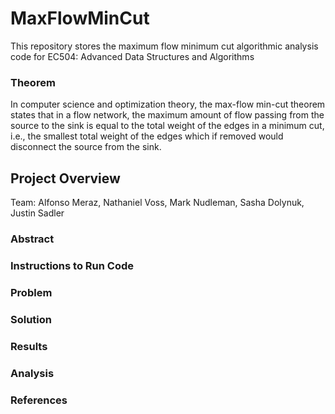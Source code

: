 # MaxFlowMinCut
This repository stores the maximum flow minimum cut algorithmic analysis code for EC504: Advanced Data Structures and Algorithms


### Theorem
In computer science and optimization theory, the max-flow min-cut theorem states that in a flow network, the maximum amount of flow passing from the source to the sink is equal to the total weight of the edges in a minimum cut, i.e., the smallest total weight of the edges which if removed would disconnect the source from the sink.


## Project Overview
Team: Alfonso Meraz, Nathaniel Voss, Mark Nudleman, Sasha Dolynuk, Justin Sadler

### Abstract

### Instructions to Run Code

### Problem

### Solution

### Results

### Analysis

### References
